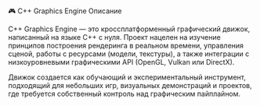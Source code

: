 🎮 C++ Graphics Engine
Описание

C++ Graphics Engine — это кроссплатформенный графический движок, написанный на языке C++ с нуля. Проект нацелен на изучение принципов построения рендеринга в реальном времени, управления сценой, работы с ресурсами (модели, текстуры), а также интеграции с низкоуровневыми графическими API (OpenGL, Vulkan или DirectX).

Движок создается как обучающий и экспериментальный инструмент, подходящий для небольших игр, визуальных демонстраций и проектов, где требуется собственный контроль над графическим пайплайном.
